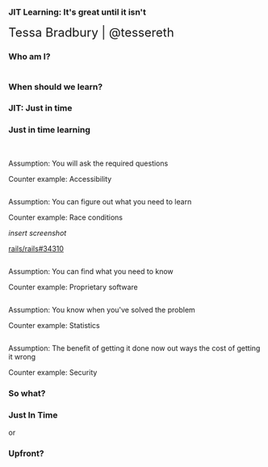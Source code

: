 <!-- .slide: data-background-image="assets/lca2019-slide-template.png" data-background-size="contain" -->

### JIT Learning: It's great until it isn't
<!-- .element style="font-weight: normal; padding-top: 13vh" -->

<small style="margin-top: 9vh; font-size: x-large">Tessa Bradbury | @tessereth</small>



### Who am I?



<img data-src="assets/bugcrowd.svg" width="200px">



### When should we learn?



### JIT: Just in time



### Just in time learning



<img data-src="assets/jit-learning-0.svg">



<img data-src="assets/jit-learning-1.svg">

Assumption: You will ask the required questions <!-- .element class="fragment" -->

Counter example: Accessibility <!-- .element class="fragment" -->



<img data-src="assets/jit-learning-2.svg">

Assumption: You can figure out what you need to learn <!-- .element class="fragment" -->

Counter example: Race conditions <!-- .element class="fragment" -->



_insert screenshot_

[rails/rails#34310](https://github.com/rails/rails/issues/34310)



<img data-src="assets/jit-learning-3.svg">

Assumption: You can find what you need to know <!-- .element class="fragment" -->

Counter example: Proprietary software <!-- .element class="fragment" -->



<img data-src="assets/jit-learning-4.svg">

Assumption: You know when you've solved the problem <!-- .element class="fragment" -->

Counter example: Statistics <!-- .element class="fragment" -->



<img data-src="assets/jit-learning-5.svg">

Assumption: The benefit of getting it done now out ways the cost of getting it wrong <!-- .element class="fragment" -->

Counter example: Security <!-- .element class="fragment" -->



### So what?



### Just In Time

or

### Upfront?



<img data-src="assets/jit-learning-0.svg">
